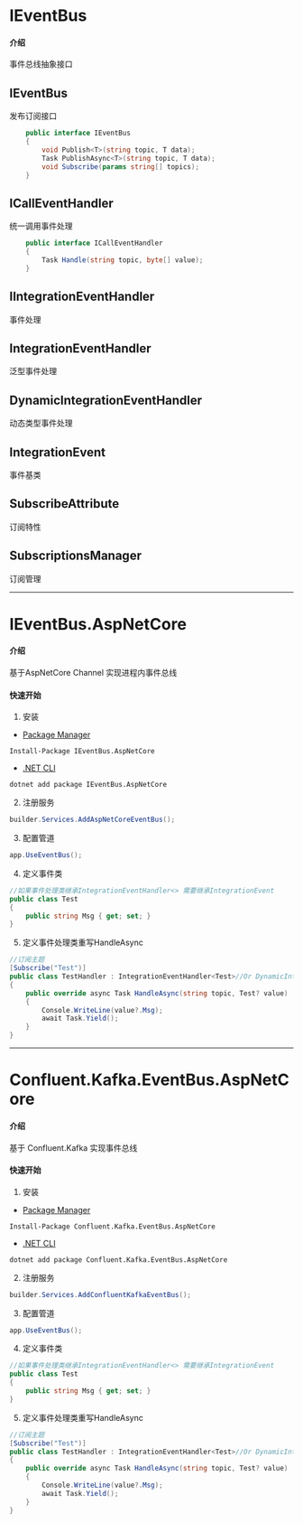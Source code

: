 # IEventBus

#### 介绍
事件总线抽象接口

## IEventBus 

发布订阅接口

```C#
    public interface IEventBus
    {
        void Publish<T>(string topic, T data);
        Task PublishAsync<T>(string topic, T data);
        void Subscribe(params string[] topics);
    }
```

## ICallEventHandler

统一调用事件处理

```C#
    public interface ICallEventHandler
    {
        Task Handle(string topic, byte[] value);
    }
```

## IIntegrationEventHandler

事件处理

## IntegrationEventHandler<T>

泛型事件处理

## DynamicIntegrationEventHandler

动态类型事件处理

## IntegrationEvent

事件基类



## SubscribeAttribute

订阅特性

## SubscriptionsManager

订阅管理



---



# IEventBus.AspNetCore



#### 介绍
基于AspNetCore Channel 实现进程内事件总线

#### 快速开始

1. 安装

- [Package Manager](https://www.nuget.org/packages/IEventBus.AspNetCore)

```
Install-Package IEventBus.AspNetCore
```

- [.NET CLI](https://www.nuget.org/packages/IEventBus.AspNetCore)

```
dotnet add package IEventBus.AspNetCore
```

2. 注册服务

```c#
builder.Services.AddAspNetCoreEventBus();
```

3. 配置管道

```c#
app.UseEventBus();
```

4. 定义事件类

```C#
//如果事件处理类继承IntegrationEventHandler<> 需要继承IntegrationEvent
public class Test 
{
    public string Msg { get; set; }
}
```

5. 定义事件处理类重写HandleAsync

```C#
//订阅主题
[Subscribe("Test")]
public class TestHandler : IntegrationEventHandler<Test>//Or DynamicIntegrationEventHandler
{
    public override async Task HandleAsync(string topic, Test? value)
    {
        Console.WriteLine(value?.Msg);
        await Task.Yield();
    }
}
```



---



# Confluent.Kafka.EventBus.AspNetCore

#### 介绍
基于 Confluent.Kafka 实现事件总线

#### 快速开始

1. 安装

- [Package Manager](https://www.nuget.org/packages/Confluent.Kafka.EventBus.AspNetCore)

```
Install-Package Confluent.Kafka.EventBus.AspNetCore
```

- [.NET CLI](https://www.nuget.org/packages/Confluent.Kafka.EventBus.AspNetCore)

```
dotnet add package Confluent.Kafka.EventBus.AspNetCore
```

2. 注册服务

```c#
builder.Services.AddConfluentKafkaEventBus();
```

3. 配置管道

```c#
app.UseEventBus();
```

4. 定义事件类

```C#
//如果事件处理类继承IntegrationEventHandler<> 需要继承IntegrationEvent
public class Test 
{
    public string Msg { get; set; }
}
```

5. 定义事件处理类重写HandleAsync

```C#
//订阅主题
[Subscribe("Test")]
public class TestHandler : IntegrationEventHandler<Test>//Or DynamicIntegrationEventHandler
{
    public override async Task HandleAsync(string topic, Test? value)
    {
        Console.WriteLine(value?.Msg);
        await Task.Yield();
    }
}
```

